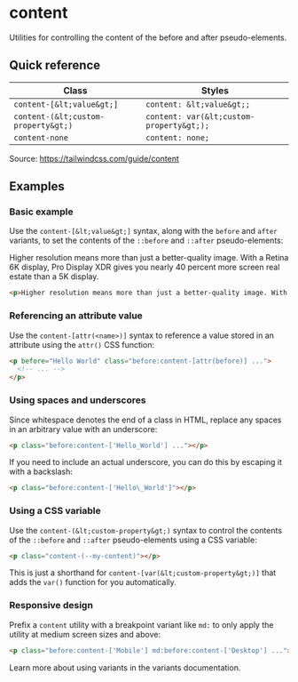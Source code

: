 # content

Utilities for controlling the content of the before and after pseudo-elements.

## Quick reference

| Class               | Styles                         |
|---------------------|--------------------------------|
| `content-[&lt;value&gt;]` | `content: &lt;value&gt;;`            |
| `content-(&lt;custom-property&gt;)` | `content: var(&lt;custom-property&gt;);` |
| `content-none`      | `content: none;`               |

Source: https://tailwindcss.com/guide/content

## Examples

### Basic example

Use the `content-[&lt;value&gt;]` syntax, along with the `before` and `after` variants, to set the contents of the `::before` and `::after` pseudo-elements:

Higher resolution means more than just a better-quality image. With a Retina 6K display, Pro Display XDR gives you nearly 40 percent more screen real estate than a 5K display.

```html
<p>Higher resolution means more than just a better-quality image. With a Retina 6K display, <a class="text-blue-600 after:content-['_↗']" href="...">Pro Display XDR</a> gives you nearly 40 percent more screen real estate than a 5K display.</p>
```

### Referencing an attribute value

Use the `content-[attr(<name>)]` syntax to reference a value stored in an attribute using the `attr()` CSS function:

```html
<p before="Hello World" class="before:content-[attr(before)] ...">
  <!-- ... -->
</p>
```

### Using spaces and underscores

Since whitespace denotes the end of a class in HTML, replace any spaces in an arbitrary value with an underscore:

```html
<p class="before:content-['Hello_World'] ..."></p>
```

If you need to include an actual underscore, you can do this by escaping it with a backslash:

```html
<p class="before:content-['Hello\_World']"></p>
```

### Using a CSS variable

Use the `content-(&lt;custom-property&gt;)` syntax to control the contents of the `::before` and `::after` pseudo-elements using a CSS variable:

```html
<p class="content-(--my-content)"></p>
```

This is just a shorthand for `content-[var(&lt;custom-property&gt;)]` that adds the `var()` function for you automatically.

### Responsive design

Prefix a `content` utility with a breakpoint variant like `md:` to only apply the utility at medium screen sizes and above:

```html
<p class="before:content-['Mobile'] md:before:content-['Desktop'] ..."></p>
```

Learn more about using variants in the variants documentation.
